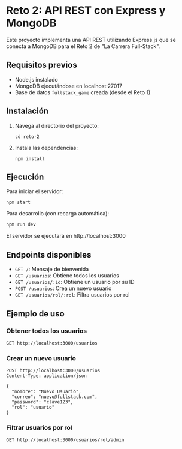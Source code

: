 # Reto 2: API REST con Express y MongoDB

Este proyecto implementa una API REST utilizando Express.js que se conecta a MongoDB para el Reto 2 de "La Carrera Full-Stack".

## Requisitos previos

- Node.js instalado
- MongoDB ejecutándose en localhost:27017
- Base de datos `fullstack_game` creada (desde el Reto 1)

## Instalación

1. Navega al directorio del proyecto:
   ```
   cd reto-2
   ```

2. Instala las dependencias:
   ```
   npm install
   ```

## Ejecución

Para iniciar el servidor:
```
npm start
```

Para desarrollo (con recarga automática):
```
npm run dev
```

El servidor se ejecutará en http://localhost:3000

## Endpoints disponibles

- `GET /`: Mensaje de bienvenida
- `GET /usuarios`: Obtiene todos los usuarios
- `GET /usuarios/:id`: Obtiene un usuario por su ID
- `POST /usuarios`: Crea un nuevo usuario
- `GET /usuarios/rol/:rol`: Filtra usuarios por rol

## Ejemplo de uso

### Obtener todos los usuarios
```
GET http://localhost:3000/usuarios
```

### Crear un nuevo usuario
```
POST http://localhost:3000/usuarios
Content-Type: application/json

{
  "nombre": "Nuevo Usuario",
  "correo": "nuevo@fullstack.com",
  "password": "clave123",
  "rol": "usuario"
}
```

### Filtrar usuarios por rol
```
GET http://localhost:3000/usuarios/rol/admin
```